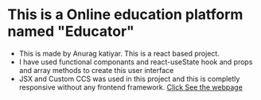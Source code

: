 # This is a Online education platform named "Educator"
* This is made by Anurag katiyar. This is a react based project.
* I have used functional componants and react-useState hook and props and array methods to create this user interface
* JSX and Custom CCS was used in this project and this is completly responsive without any frontend framework.
[Click See the webpage ](https://sparkly-crostata-bb5150.netlify.app/)
